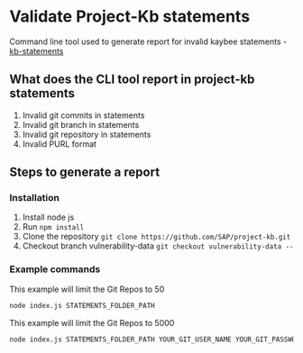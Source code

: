 # Validate Project-Kb statements
Command line tool used to generate report for invalid kaybee statements - [kb-statements](https://github.com/SAP/project-kb/tree/vulnerability-data/statements)

## What does the CLI tool report in project-kb statements
1. Invalid git commits in statements
2. Invalid git branch in statements
3. Invalid git repository in statements
4. Invalid PURL format

## Steps to generate a report
### Installation
1. Install node js
2. Run `npm install`
3. Clone the repository `git clone https://github.com/SAP/project-kb.git`
4. Checkout branch vulnerability-data `git checkout vulnerability-data --`

### Example commands
This example will limit the Git Repos to 50
```sh
node index.js STATEMENTS_FOLDER_PATH
```

This example will limit the Git Repos to 5000
```sh
node index.js STATEMENTS_FOLDER_PATH YOUR_GIT_USER_NAME YOUR_GIT_PASSWORD
```
